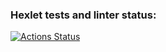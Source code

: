 ### Hexlet tests and linter status:
[![Actions Status](https://github.com/Adaressa/python-project-lvl1/workflows/hexlet-check/badge.svg)](https://github.com/Adaressa/python-project-lvl1/actions)